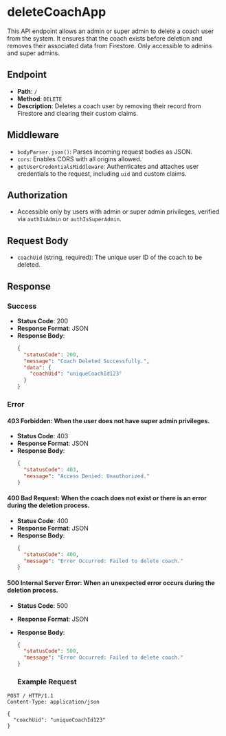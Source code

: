 # deleteCoachApp

This API endpoint allows an admin or super admin to delete a coach user from the system. It ensures that the coach exists before deletion and removes their associated data from Firestore. Only accessible to admins and super admins.

## Endpoint

- **Path**: `/`
- **Method**: `DELETE`
- **Description**: Deletes a coach user by removing their record from Firestore and clearing their custom claims.

## Middleware

- `bodyParser.json()`: Parses incoming request bodies as JSON.
- `cors`: Enables CORS with all origins allowed.
- `getUserCredentialsMiddleware`: Authenticates and attaches user credentials to the request, including `uid` and custom claims.

## Authorization

- Accessible only by users with admin or super admin privileges, verified via `authIsAdmin` or `authIsSuperAdmin`.

## Request Body

- `coachUid` (string, required): The unique user ID of the coach to be deleted.

## Response

### Success

- **Status Code**: 200
- **Response Format**: JSON
- **Response Body**:
  ```json
  {
    "statusCode": 200,
    "message": "Coach Deleted Successfully.",
    "data": {
      "coachUid": "uniqueCoachId123"
    }
  }


### Error

#### 403 Forbidden: When the user does not have super admin privileges.

- **Status Code**: 403
- **Response Format**: JSON
- **Response Body**:
  ```json
  {
    "statusCode": 403,
    "message": "Access Denied: Unauthorized."
  }


#### 400 Bad Request: When the coach does not exist or there is an error during the deletion process.

- **Status Code**: 400
- **Response Format**: JSON
- **Response Body**:
  ```json
  {
    "statusCode": 400,
    "message": "Error Occurred: Failed to delete coach."
  }
  ```

#### 500 Internal Server Error: When an unexpected error occurs during the deletion process.

- **Status Code**: 500
- **Response Format**: JSON
- **Response Body**:
  ```json
  {
    "statusCode": 500,
    "message": "Error Occurred: Failed to delete coach."
  }
  ```

  ### Example Request

```http
POST / HTTP/1.1
Content-Type: application/json

{
  "coachUid": "uniqueCoachId123"
}
```